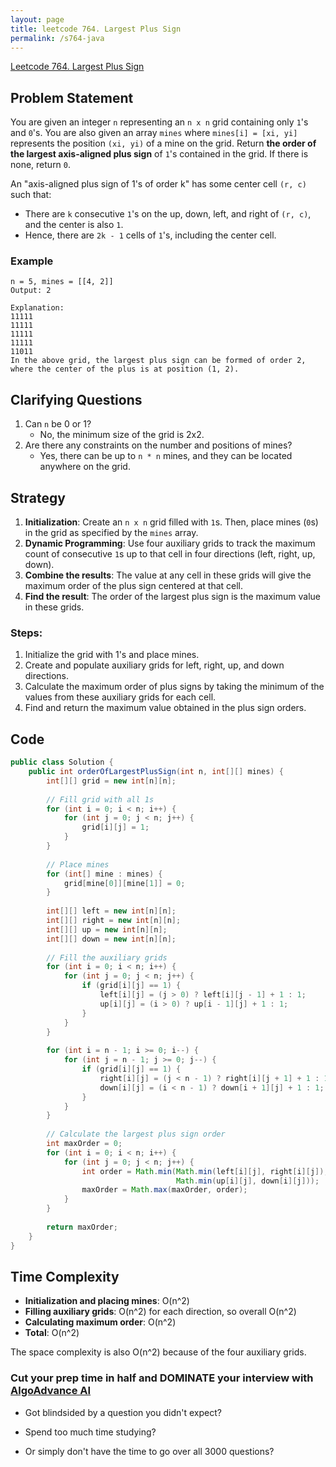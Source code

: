 ```yaml
---
layout: page
title: leetcode 764. Largest Plus Sign
permalink: /s764-java
---
```

[Leetcode 764. Largest Plus Sign](https://algoadvance.github.io/algoadvance/l764)
## Problem Statement

You are given an integer `n` representing an `n x n` grid containing only `1`'s and `0`'s. You are also given an array `mines` where `mines[i] = [xi, yi]` represents the position `(xi, yi)` of a mine on the grid. Return **the order of the largest axis-aligned plus sign** of `1`'s contained in the grid. If there is none, return `0`.

An "axis-aligned plus sign of 1's of order k" has some center cell `(r, c)` such that:

- There are `k` consecutive `1`'s on the up, down, left, and right of `(r, c)`, and the center is also `1`.       
- Hence, there are `2k - 1` cells of `1`'s, including the center cell.

### Example
```
n = 5, mines = [[4, 2]]
Output: 2

Explanation:
11111
11111
11111
11111
11011
In the above grid, the largest plus sign can be formed of order 2, where the center of the plus is at position (1, 2).
```

## Clarifying Questions
1. Can `n` be 0 or 1?
   - No, the minimum size of the grid is 2x2.
2. Are there any constraints on the number and positions of mines?
   - Yes, there can be up to `n * n` mines, and they can be located anywhere on the grid.

## Strategy
1. **Initialization**: Create an `n x n` grid filled with `1`s. Then, place mines (`0`s) in the grid as specified by the `mines` array.
2. **Dynamic Programming**: Use four auxiliary grids to track the maximum count of consecutive `1`s up to that cell in four directions (left, right, up, down).
3. **Combine the results**: The value at any cell in these grids will give the maximum order of the plus sign centered at that cell.
4. **Find the result**: The order of the largest plus sign is the maximum value in these grids.

### Steps:
1. Initialize the grid with 1's and place mines.
2. Create and populate auxiliary grids for left, right, up, and down directions.
3. Calculate the maximum order of plus signs by taking the minimum of the values from these auxiliary grids for each cell.
4. Find and return the maximum value obtained in the plus sign orders.

## Code
```java
public class Solution {
    public int orderOfLargestPlusSign(int n, int[][] mines) {
        int[][] grid = new int[n][n];
        
        // Fill grid with all 1s
        for (int i = 0; i < n; i++) {
            for (int j = 0; j < n; j++) {
                grid[i][j] = 1;
            }
        }
        
        // Place mines
        for (int[] mine : mines) {
            grid[mine[0]][mine[1]] = 0;
        }
        
        int[][] left = new int[n][n];
        int[][] right = new int[n][n];
        int[][] up = new int[n][n];
        int[][] down = new int[n][n];
        
        // Fill the auxiliary grids
        for (int i = 0; i < n; i++) {
            for (int j = 0; j < n; j++) {
                if (grid[i][j] == 1) {
                    left[i][j] = (j > 0) ? left[i][j - 1] + 1 : 1;
                    up[i][j] = (i > 0) ? up[i - 1][j] + 1 : 1;
                }
            }
        }
        
        for (int i = n - 1; i >= 0; i--) {
            for (int j = n - 1; j >= 0; j--) {
                if (grid[i][j] == 1) {
                    right[i][j] = (j < n - 1) ? right[i][j + 1] + 1 : 1;
                    down[i][j] = (i < n - 1) ? down[i + 1][j] + 1 : 1;
                }
            }
        }
        
        // Calculate the largest plus sign order
        int maxOrder = 0;
        for (int i = 0; i < n; i++) {
            for (int j = 0; j < n; j++) {
                int order = Math.min(Math.min(left[i][j], right[i][j]), 
                                     Math.min(up[i][j], down[i][j]));
                maxOrder = Math.max(maxOrder, order);
            }
        }
        
        return maxOrder;
    }
}
```

## Time Complexity
- **Initialization and placing mines**: O(n^2)
- **Filling auxiliary grids**: O(n^2) for each direction, so overall O(n^2)
- **Calculating maximum order**: O(n^2)
- **Total**: O(n^2)

The space complexity is also O(n^2) because of the four auxiliary grids.


### Cut your prep time in half and DOMINATE your interview with [AlgoAdvance AI](https://algoAdvance.com)

- Got blindsided by a question you didn't expect?

- Spend too much time studying?

- Or simply don't have the time to go over all 3000 questions?


